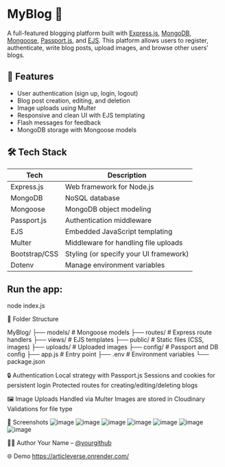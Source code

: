 # MyBlog 📝

A full-featured blogging platform built with [Express.js](https://expressjs.com/), [MongoDB](https://www.mongodb.com/), [Mongoose](https://mongoosejs.com/), [Passport.js](http://www.passportjs.org/), and [EJS](https://ejs.co/). This platform allows users to register, authenticate, write blog posts, upload images, and browse other users’ blogs.

## 🚀 Features

- User authentication (sign up, login, logout)
- Blog post creation, editing, and deletion
- Image uploads using Multer
- Responsive and clean UI with EJS templating
- Flash messages for feedback
- MongoDB storage with Mongoose models

## 🛠 Tech Stack

| Tech         | Description                           |
|--------------|---------------------------------------|
| Express.js   | Web framework for Node.js             |
| MongoDB      | NoSQL database                        |
| Mongoose     | MongoDB object modeling               |
| Passport.js  | Authentication middleware             |
| EJS          | Embedded JavaScript templating        |
| Multer       | Middleware for handling file uploads  |
| Bootstrap/CSS| Styling (or specify your UI framework)|
| Dotenv       | Manage environment variables          |

## Run the app: 
node index.js

📁 Folder Structure

MyBlog/
├── models/          # Mongoose models
├── routes/          # Express route handlers
├── views/           # EJS templates
├── public/          # Static files (CSS, images)
├── uploads/         # Uploaded images
├── config/          # Passport and DB config
├── app.js           # Entry point
├── .env             # Environment variables
└── package.json


🔒 Authentication
Local strategy with Passport.js
Sessions and cookies for persistent login
Protected routes for creating/editing/deleting blogs

🖼 Image Uploads
Handled via Multer
Images are stored in Cloudinary
Validations for file type

📸 Screenshots
![image](https://github.com/user-attachments/assets/1e8c44f6-f3ff-4f44-9c8d-b51bb0326cde)
![image](https://github.com/user-attachments/assets/4c0a9b6b-dbb5-40d2-a34c-8e403ba27492)
![image](https://github.com/user-attachments/assets/433f0f2b-01a9-469e-b603-797e627cb4ee)
![image](https://github.com/user-attachments/assets/2ea80740-9b3f-4bbf-9be7-dcbb18f213f0)
![image](https://github.com/user-attachments/assets/93da3d37-316c-4e7b-a737-45be5f53e921)
![image](https://github.com/user-attachments/assets/ede79772-5d8e-4f5d-9f69-844c2611fb4c)
![image](https://github.com/user-attachments/assets/98e1ce9b-083b-4742-95e3-52ded1306d36)




🧑‍💻 Author
Your Name – [@yourgithub](https://github.com/Raghavdwivedi45/)

🌐 Demo
https://articleverse.onrender.com/
